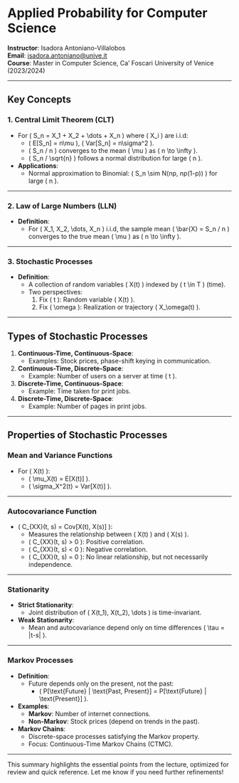 # Applied Probability for Computer Science

**Instructor**: Isadora Antoniano-Villalobos  
**Email**: [isadora.antoniano@unive.it](mailto:isadora.antoniano@unive.it)  
**Course**: Master in Computer Science, Ca’ Foscari University of Venice (2023/2024)

---

## Key Concepts

### 1. Central Limit Theorem (CLT)
- For \( S_n = X_1 + X_2 + \dots + X_n \) where \( X_i \) are i.i.d:
  - \( E[S_n] = n\mu \), \( Var[S_n] = n\sigma^2 \).
  - \( S_n / n \) converges to the mean \( \mu \) as \( n \to \infty \).
  - \( S_n / \sqrt{n} \) follows a normal distribution for large \( n \).
- **Applications**:
  - Normal approximation to Binomial: \( S_n \sim N(np, np(1-p)) \) for large \( n \).

---

### 2. Law of Large Numbers (LLN)
- **Definition**:
  - For \( X_1, X_2, \dots, X_n \) i.i.d, the sample mean \( \bar{X} = S_n / n \) converges to the true mean \( \mu \) as \( n \to \infty \).

---

### 3. Stochastic Processes
- **Definition**:
  - A collection of random variables \( X(t) \) indexed by \( t \in T \) (time).
  - Two perspectives:
    1. Fix \( t \): Random variable \( X(t) \).
    2. Fix \( \omega \): Realization or trajectory \( X_\omega(t) \).

---

## Types of Stochastic Processes
1. **Continuous-Time, Continuous-Space**:
   - Examples: Stock prices, phase-shift keying in communication.
2. **Continuous-Time, Discrete-Space**:
   - Example: Number of users on a server at time \( t \).
3. **Discrete-Time, Continuous-Space**:
   - Example: Time taken for print jobs.
4. **Discrete-Time, Discrete-Space**:
   - Example: Number of pages in print jobs.

---

## Properties of Stochastic Processes

### Mean and Variance Functions
- For \( X(t) \):
  - \( \mu_X(t) = E[X(t)] \).
  - \( \sigma_X^2(t) = Var[X(t)] \).

---

### Autocovariance Function
- \( C_{XX}(t, s) = Cov[X(t), X(s)] \):
  - Measures the relationship between \( X(t) \) and \( X(s) \).
  - \( C_{XX}(t, s) > 0 \): Positive correlation.
  - \( C_{XX}(t, s) < 0 \): Negative correlation.
  - \( C_{XX}(t, s) = 0 \): No linear relationship, but not necessarily independence.

---

### Stationarity
- **Strict Stationarity**:
  - Joint distribution of \( X(t_1), X(t_2), \dots \) is time-invariant.
- **Weak Stationarity**:
  - Mean and autocovariance depend only on time differences \( \tau = |t-s| \).

---

### Markov Processes
- **Definition**:
  - Future depends only on the present, not the past:
    - \( P[\text{Future} | \text{Past, Present}] = P[\text{Future} | \text{Present}] \).
- **Examples**:
  - **Markov**: Number of internet connections.
  - **Non-Markov**: Stock prices (depend on trends in the past).
- **Markov Chains**:
  - Discrete-space processes satisfying the Markov property.
  - Focus: Continuous-Time Markov Chains (CTMC).

---

This summary highlights the essential points from the lecture, optimized for review and quick reference. Let me know if you need further refinements!
